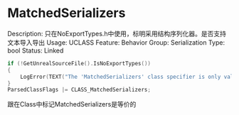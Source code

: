 # MatchedSerializers

Description: 只在NoExportTypes.h中使用，标明采用结构序列化器。是否支持文本导入导出
Usage: UCLASS
Feature: Behavior
Group: Serialization
Type: bool
Status: Linked

```cpp
if (!GetUnrealSourceFile().IsNoExportTypes())
{
	LogError(TEXT("The 'MatchedSerializers' class specifier is only valid in the NoExportTypes.h file"));
}
ParsedClassFlags |= CLASS_MatchedSerializers;
```

跟在Class中标记MatchedSerializers是等价的